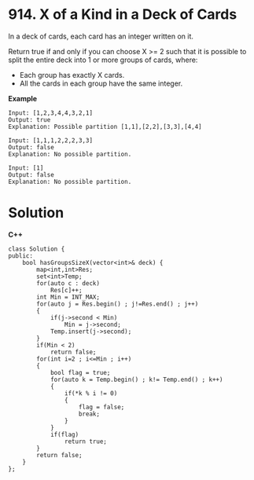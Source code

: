 # 914. X of a Kind in a Deck of Cards
In a deck of cards, each card has an integer written on it.

Return true if and only if you can choose X >= 2 such that it is possible to split the entire deck into 1 or more groups of cards, where:

- Each group has exactly X cards.
- All the cards in each group have the same integer.

**Example**
```
Input: [1,2,3,4,4,3,2,1]
Output: true
Explanation: Possible partition [1,1],[2,2],[3,3],[4,4]

Input: [1,1,1,2,2,2,3,3]
Output: false
Explanation: No possible partition.

Input: [1]
Output: false
Explanation: No possible partition.
```

# Solution
**C++**
```
class Solution {
public:
    bool hasGroupsSizeX(vector<int>& deck) {
        map<int,int>Res;
        set<int>Temp;
        for(auto c : deck)
            Res[c]++;
        int Min = INT_MAX;
        for(auto j = Res.begin() ; j!=Res.end() ; j++)
        {
            if(j->second < Min)
                Min = j->second;
            Temp.insert(j->second);
        }
        if(Min < 2)
            return false;
        for(int i=2 ; i<=Min ; i++)
        {
            bool flag = true;
            for(auto k = Temp.begin() ; k!= Temp.end() ; k++)
            {
                if(*k % i != 0)
                {
                    flag = false;
                    break;
                }
            }
            if(flag)
                return true;
        }
        return false;
    }
};
```
